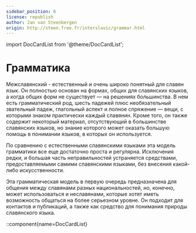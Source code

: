 ```yaml
---
sidebar_position: 6
license: republish
author: Jan van Steenbergen
origin: http://steen.free.fr/interslavic/grammar.html
---
```


import DocCardList from '@theme/DocCardList';

# Грамматика

Межславянский - естественный и очень широко понятный для славян язык. Он полностью основан на формах, общих для славянских языков, а когда общих форм не существует — на решениях большинства. В нем есть грамматический род, шесть падежей плюс необязательный звательный падеж, глагольный аспект и полное спряжение — вещи, с которыми знаком практически каждый славянин. Кроме того, он также содержит некоторый материал, отсутствующий в большинстве славянских языков, но знание которого может оказать большую помощь в понимании языков, в которых он используется.

По сравнению с естественными славянскими языками эта модель грамматики все еще достаточно проста и регулярна. Исключения редки, и большая часть неправильностей устраняется средствами, предоставляемыми самими славянскими языками, без внесения какой-либо искусственности.

Эта грамматическая модель в первую очередь предназначена для общения между славянами разных национальностей, но, конечно, может использоваться и неславянами, которые хотят иметь возможность общаться на более серьезном уровне. Он подходит для контактов и публикаций, а также как средство для понимания природы славянского языка.

::component{name=DocCardList}

